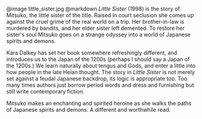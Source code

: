@image		little_sister.jpg
@markdown
*Little Sister* (1998) is the story of Mitsuko, the little sister
of the title.  Raised in court seclusion she comes up against
the cruel grime of the real world on a trip.  Her brother-in-law is
murdered by bandits, and her elder sister left demented.  To restore
her sister's soul Mitsuko goes on a strange odyssey into a world
of Japanese spirits and demons.

Kara Dalkey has set her book somewhere refreshingly different,
and introduces us to the Japan of the 1200s (perhaps I should say
a Japan of the 1200s.)  We learn naturally about tengus and
Gods, and enter a little into how people in the late Heian thought.
The story in *Little Sister* is not merely set against a feudal
Japanese backdrop, its logic is appropriate too.  Too many times
authors just borrow period words and dress and furnishing but
still write contemporary fiction.

Mitsuko makes an enchanting and spirited heroine as she walks
the paths of Japanese spirits and demons.  A different and
worthwhile read.
